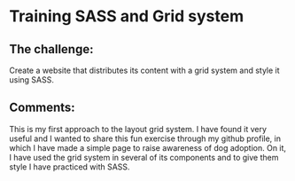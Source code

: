 # Training SASS and Grid system

## The challenge:

Create a website that distributes its content with a grid system and style it using SASS.

## Comments:

This is my first approach to the layout grid system. I have found it very useful and I wanted to share this fun exercise through my github profile, in which I have made a simple page to raise awareness of dog adoption.
On it, I have used the grid system in several of its components and to give them style I have practiced with SASS.
